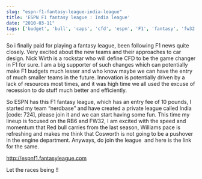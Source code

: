```yaml
---
slug: "espn-f1-fantasy-league-india-league"
title: 'ESPN F1 fantasy league : India league'
date: "2010-03-11"
tags: ['budget', 'bull', 'caps', 'cfd', 'espn', 'F1', 'fantasy', 'fw32', 'league', 'nick', 'nico', 'private.india', 'rb6', 'reb', 'vettel', 'webber', 'wirth']
---
```

So i finally paid for playing a fantasy league, been following F1 news quite closely. Very excited about the new teams and their approaches to car design. Nick Wirth is a rockstar who will define CFD to be the game changer in F1 for sure. I am a big supporter of such changes which can potentially make F1 budgets much lesser and who know maybe we can have the entry of much smaller teams in the future. Innovation is potentially driven by a lack of resources most times, and it was high time we all used the excuse of recession to do stuff much better and efficiently.

So ESPN has this F1 fantasy league, which has an entry fee of 10 pounds, I started my team “nerdbase” and have created a private league called India [code: 724], please join it and we can start having some fun. This time my lineup is focused on the RB6 and FW32, I am excited with the speed and momentum that Red bull carries from the last season, Williams pace is refreshing and makes me think that Cosworth is not going to be a pushover in the engine department. Anyways, do join the league  and here is the link for the same.

http://espnf1.fantasyleague.com

Let the races being !!
